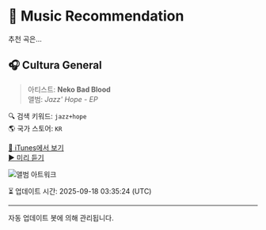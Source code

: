 
# 🎵 Music Recommendation

추천 곡은...

## 🎧 Cultura General  
> 아티스트: **Neko Bad Blood**  
> 앨범: _Jazz' Hope - EP_  

🔍 검색 키워드: `jazz+hope`  
🌎 국가 스토어: `KR`

[🔗 iTunes에서 보기](https://music.apple.com/kr/album/cultura-general/1542021601?i=1542021603&uo=4)  
[▶️ 미리 듣기](https://audio-ssl.itunes.apple.com/itunes-assets/AudioPreview114/v4/5d/66/bf/5d66bf9f-fba5-32e6-02ae-518adeff67de/mzaf_6861751159086074808.plus.aac.p.m4a)

![앨범 아트워크](https://is1-ssl.mzstatic.com/image/thumb/Music124/v4/47/54/ae/4754aecd-0eff-f956-53cc-0e1da3476291/0.jpg/100x100bb.jpg)

⏳ 업데이트 시간: 2025-09-18 03:35:24 (UTC)

---
자동 업데이트 봇에 의해 관리됩니다.

